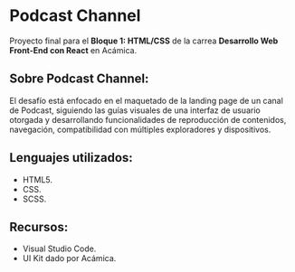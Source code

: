 # Podcast Channel
Proyecto final para el **Bloque 1: HTML/CSS** de la carrea **Desarrollo Web Front-End con React** en Acámica.

## Sobre Podcast Channel:
El desafío está enfocado en el maquetado de la landing page de un canal de Podcast, siguiendo las guías visuales de una interfaz de usuario otorgada y desarrollando funcionalidades de reproducción de contenidos, navegación, compatibilidad con múltiples exploradores y dispositivos.

## Lenguajes utilizados:
* HTML5.
* CSS.
* SCSS.

## Recursos:
* Visual Studio Code.
* UI Kit dado por Acámica.
